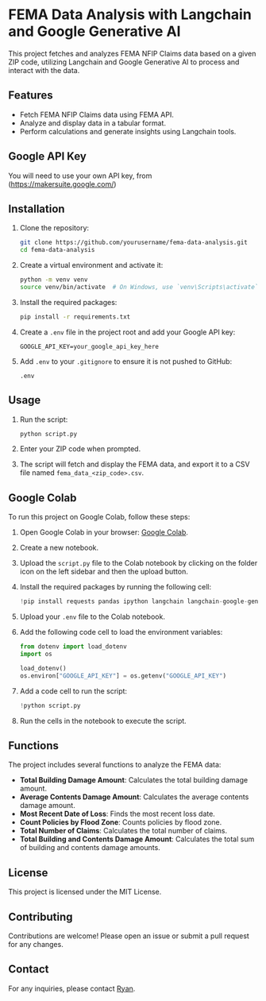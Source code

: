 # FEMA Data Analysis with Langchain and Google Generative AI

This project fetches and analyzes FEMA NFIP Claims data based on a given ZIP code, utilizing Langchain and Google Generative AI to process and interact with the data.

## Features

- Fetch FEMA NFIP Claims data using FEMA API.
- Analyze and display data in a tabular format.
- Perform calculations and generate insights using Langchain tools.

## Google API Key 
You will need to use your own API key, from (https://makersuite.google.com/)

## Installation

1. Clone the repository:

    ```sh
    git clone https://github.com/yourusername/fema-data-analysis.git
    cd fema-data-analysis
    ```

2. Create a virtual environment and activate it:

    ```sh
    python -m venv venv
    source venv/bin/activate  # On Windows, use `venv\Scripts\activate`
    ```

3. Install the required packages:

    ```sh
    pip install -r requirements.txt
    ```

4. Create a `.env` file in the project root and add your Google API key:

    ```plaintext
    GOOGLE_API_KEY=your_google_api_key_here
    ```

5. Add `.env` to your `.gitignore` to ensure it is not pushed to GitHub:

    ```plaintext
    .env
    ```

## Usage

1. Run the script:

    ```sh
    python script.py
    ```

2. Enter your ZIP code when prompted.

3. The script will fetch and display the FEMA data, and export it to a CSV file named `fema_data_<zip_code>.csv`.

## Google Colab

To run this project on Google Colab, follow these steps:

1. Open Google Colab in your browser: [Google Colab](https://colab.research.google.com/).

2. Create a new notebook.

3. Upload the `script.py` file to the Colab notebook by clicking on the folder icon on the left sidebar and then the upload button.

4. Install the required packages by running the following cell:

    ```python
    !pip install requests pandas ipython langchain langchain-google-genai python-dotenv
    ```

5. Upload your `.env` file to the Colab notebook.

6. Add the following code cell to load the environment variables:

    ```python
    from dotenv import load_dotenv
    import os

    load_dotenv()
    os.environ["GOOGLE_API_KEY"] = os.getenv("GOOGLE_API_KEY")
    ```

7. Add a code cell to run the script:

    ```python
    !python script.py
    ```

8. Run the cells in the notebook to execute the script.

## Functions

The project includes several functions to analyze the FEMA data:

- **Total Building Damage Amount**: Calculates the total building damage amount.
- **Average Contents Damage Amount**: Calculates the average contents damage amount.
- **Most Recent Date of Loss**: Finds the most recent loss date.
- **Count Policies by Flood Zone**: Counts policies by flood zone.
- **Total Number of Claims**: Calculates the total number of claims.
- **Total Building and Contents Damage Amount**: Calculates the total sum of building and contents damage amounts.

## License

This project is licensed under the MIT License.

## Contributing

Contributions are welcome! Please open an issue or submit a pull request for any changes.

## Contact

For any inquiries, please contact [Ryan](mailto:kmetzrm@gmail.com).

